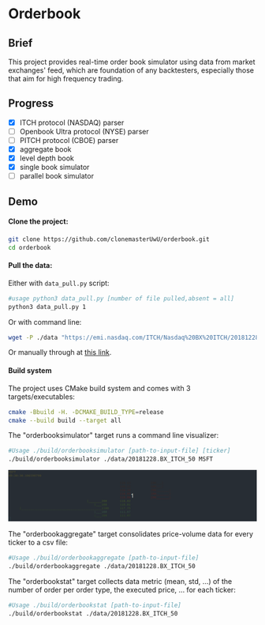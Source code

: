 # Orderbook

## Brief

This project provides real-time order book simulator using data from market exchanges' feed,
which are foundation of any backtesters, especially those that aim for high frequency trading.

## Progress

- [x] ITCH protocol (NASDAQ) parser
- [ ] Openbook Ultra protocol (NYSE) parser
- [ ] PITCH protocol (CBOE) parser
- [x] aggregate book
- [x] level depth book
- [x] single book simulator
- [ ] parallel book simulator

## Demo
#### Clone the project:
```bash
git clone https://github.com/clonemasterUwU/orderbook.git
cd orderbook
```

#### Pull the data:
Either with `data_pull.py` script:
```bash
#usage python3 data_pull.py [number of file pulled,absent = all]
python3 data_pull.py 1
```
Or with command line:
```bash
wget -P ./data "https://emi.nasdaq.com/ITCH/Nasdaq%20BX%20ITCH/20181228.BX_ITCH_50.gz" | gunzip
```
Or manually through at [this link](https://emi.nasdaq.com/ITCH/).

#### Build system
The project uses CMake build system and comes with 3 targets/executables:
```bash
cmake -Bbuild -H. -DCMAKE_BUILD_TYPE=release
cmake --build build --target all
```

The "orderbooksimulator" target runs a command line visualizer:
```bash
#Usage ./build/orderbooksimulator [path-to-input-file] [ticker]
./build/orderbooksimulator ./data/20181228.BX_ITCH_50 MSFT
```

![](https://github.com/clonemasterUwU/orderbook/blob/misc/demo.gif)

The "orderbookaggregate" target consolidates price-volume data for every ticker to a csv file:

```bash
#Usage ./build/orderbookaggregate [path-to-input-file]
./build/orderbookaggregate ./data/20181228.BX_ITCH_50
```

The "orderbookstat" target collects data metric (mean, std, ...) of the number of order per order type, the executed price, ...
for each ticker:

```bash
#Usage ./build/orderbookstat [path-to-input-file]
./build/orderbookstat ./data/20181228.BX_ITCH_50
```
